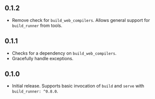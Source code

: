 ## 0.1.2

- Remove check for `build_web_compilers`. Allows general support for
  `build_runner` from tools.

## 0.1.1

- Checks for a dependency on `build_web_compilers`.
- Gracefully handle exceptions.

## 0.1.0

- Initial release. Supports basic invocation of `build` and `serve` with
  `build_runner: ^0.8.0`.
